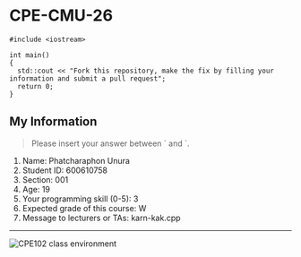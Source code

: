 # CPE-CMU-26
>
```
#include <iostream>

int main()
{
  std::cout << "Fork this repository, make the fix by filling your information and submit a pull request";
  return 0;
}
```

## My Information
> Please insert your answer between \` and \`.

1. Name: Phatcharaphon Unura
2. Student ID: 600610758
3. Section: 001
4. Age: 19
5. Your programming skill (0-5): 3
6. Expected grade of this course: W
7. Message to lecturers or TAs: karn-kak.cpp

---
![CPE102 class environment](https://github.com/tmwatchanan/CPE-CMU-26/raw/master/cpe102_class_envi.jpg)
